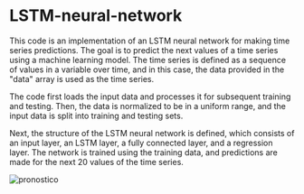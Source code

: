 # LSTM-neural-network
This code is an implementation of an LSTM neural network for making time series predictions. The goal is to predict the next values of a time series using a machine learning model. The time series is defined as a sequence of values in a variable over time, and in this case, the data provided in the "data" array is used as the time series.

The code first loads the input data and processes it for subsequent training and testing. Then, the data is normalized to be in a uniform range, and the input data is split into training and testing sets.

Next, the structure of the LSTM neural network is defined, which consists of an input layer, an LSTM layer, a fully connected layer, and a regression layer. The network is trained using the training data, and predictions are made for the next 20 values of the time series.

![pronostico](https://user-images.githubusercontent.com/97995445/219577041-f884f560-e349-4424-9f6f-dcb922659d77.png)
